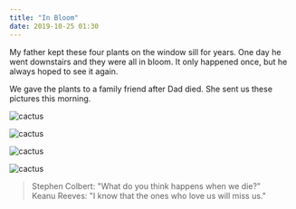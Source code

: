```yaml
---
title: "In Bloom"
date: 2019-10-25 01:30
---
```


My father kept these four plants on the window sill for years.
One day he went downstairs and they were all in bloom.
It only happened once,
but he always hoped to see it again.

We gave the plants to a family friend after Dad died.
She sent us these pictures this morning.

<p><img src="{{site.github.url}}/files/2019/10/IMG_1968.jpg" alt="cactus" /></p>
<p><img src="{{site.github.url}}/files/2019/10/IMG_1970.jpg" alt="cactus" /></p>
<p><img src="{{site.github.url}}/files/2019/10/IMG_1915.jpg" alt="cactus" /></p>
<p><img src="{{site.github.url}}/files/2019/10/IMG_1969.jpg" alt="cactus" /></p>

<blockquote>
Stephen Colbert: "What do you think happens when we die?"
<br/>
Keanu Reeves: "I know that the ones who love us will miss us."
</blockquote>
